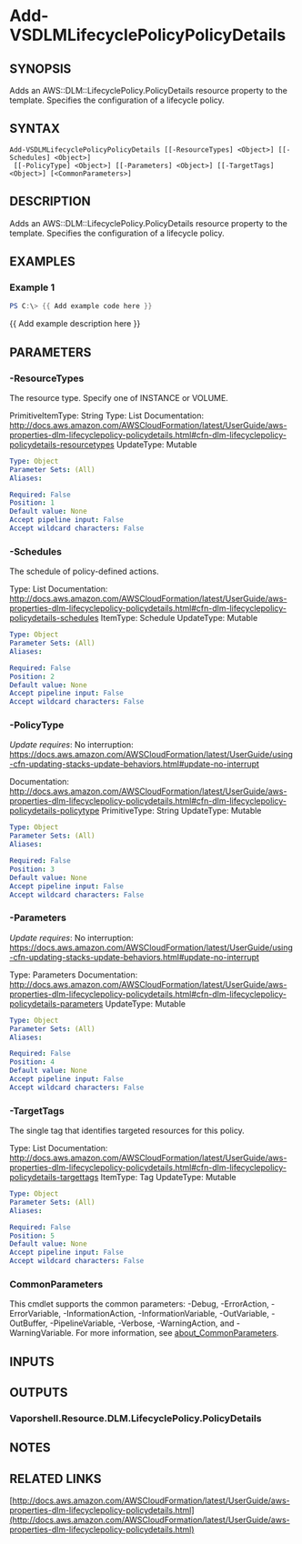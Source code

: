 # Add-VSDLMLifecyclePolicyPolicyDetails

## SYNOPSIS
Adds an AWS::DLM::LifecyclePolicy.PolicyDetails resource property to the template.
Specifies the configuration of a lifecycle policy.

## SYNTAX

```
Add-VSDLMLifecyclePolicyPolicyDetails [[-ResourceTypes] <Object>] [[-Schedules] <Object>]
 [[-PolicyType] <Object>] [[-Parameters] <Object>] [[-TargetTags] <Object>] [<CommonParameters>]
```

## DESCRIPTION
Adds an AWS::DLM::LifecyclePolicy.PolicyDetails resource property to the template.
Specifies the configuration of a lifecycle policy.

## EXAMPLES

### Example 1
```powershell
PS C:\> {{ Add example code here }}
```

{{ Add example description here }}

## PARAMETERS

### -ResourceTypes
The resource type.
Specify one of INSTANCE or VOLUME.

PrimitiveItemType: String
Type: List
Documentation: http://docs.aws.amazon.com/AWSCloudFormation/latest/UserGuide/aws-properties-dlm-lifecyclepolicy-policydetails.html#cfn-dlm-lifecyclepolicy-policydetails-resourcetypes
UpdateType: Mutable

```yaml
Type: Object
Parameter Sets: (All)
Aliases:

Required: False
Position: 1
Default value: None
Accept pipeline input: False
Accept wildcard characters: False
```

### -Schedules
The schedule of policy-defined actions.

Type: List
Documentation: http://docs.aws.amazon.com/AWSCloudFormation/latest/UserGuide/aws-properties-dlm-lifecyclepolicy-policydetails.html#cfn-dlm-lifecyclepolicy-policydetails-schedules
ItemType: Schedule
UpdateType: Mutable

```yaml
Type: Object
Parameter Sets: (All)
Aliases:

Required: False
Position: 2
Default value: None
Accept pipeline input: False
Accept wildcard characters: False
```

### -PolicyType
*Update requires*: No interruption: https://docs.aws.amazon.com/AWSCloudFormation/latest/UserGuide/using-cfn-updating-stacks-update-behaviors.html#update-no-interrupt

Documentation: http://docs.aws.amazon.com/AWSCloudFormation/latest/UserGuide/aws-properties-dlm-lifecyclepolicy-policydetails.html#cfn-dlm-lifecyclepolicy-policydetails-policytype
PrimitiveType: String
UpdateType: Mutable

```yaml
Type: Object
Parameter Sets: (All)
Aliases:

Required: False
Position: 3
Default value: None
Accept pipeline input: False
Accept wildcard characters: False
```

### -Parameters
*Update requires*: No interruption: https://docs.aws.amazon.com/AWSCloudFormation/latest/UserGuide/using-cfn-updating-stacks-update-behaviors.html#update-no-interrupt

Type: Parameters
Documentation: http://docs.aws.amazon.com/AWSCloudFormation/latest/UserGuide/aws-properties-dlm-lifecyclepolicy-policydetails.html#cfn-dlm-lifecyclepolicy-policydetails-parameters
UpdateType: Mutable

```yaml
Type: Object
Parameter Sets: (All)
Aliases:

Required: False
Position: 4
Default value: None
Accept pipeline input: False
Accept wildcard characters: False
```

### -TargetTags
The single tag that identifies targeted resources for this policy.

Type: List
Documentation: http://docs.aws.amazon.com/AWSCloudFormation/latest/UserGuide/aws-properties-dlm-lifecyclepolicy-policydetails.html#cfn-dlm-lifecyclepolicy-policydetails-targettags
ItemType: Tag
UpdateType: Mutable

```yaml
Type: Object
Parameter Sets: (All)
Aliases:

Required: False
Position: 5
Default value: None
Accept pipeline input: False
Accept wildcard characters: False
```

### CommonParameters
This cmdlet supports the common parameters: -Debug, -ErrorAction, -ErrorVariable, -InformationAction, -InformationVariable, -OutVariable, -OutBuffer, -PipelineVariable, -Verbose, -WarningAction, and -WarningVariable. For more information, see [about_CommonParameters](http://go.microsoft.com/fwlink/?LinkID=113216).

## INPUTS

## OUTPUTS

### Vaporshell.Resource.DLM.LifecyclePolicy.PolicyDetails
## NOTES

## RELATED LINKS

[http://docs.aws.amazon.com/AWSCloudFormation/latest/UserGuide/aws-properties-dlm-lifecyclepolicy-policydetails.html](http://docs.aws.amazon.com/AWSCloudFormation/latest/UserGuide/aws-properties-dlm-lifecyclepolicy-policydetails.html)

